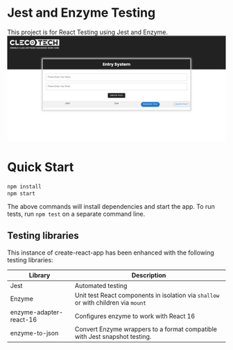# Jest and Enzyme Testing

This project is for React Testing using Jest and Enzyme.
![Image!](./Image/Screen.png)

# Quick Start

```
npm install
npm start
```

The above commands will install dependencies and start the app. To run tests, run `npm test` on a separate command line.

## Testing libraries

This instance of create-react-app has been enhanced with the following testing libraries:

| Library                 | Description                                                                        |
| ----------------------- | ---------------------------------------------------------------------------------- |
| Jest                    | Automated testing                                                                  |
| Enzyme                  | Unit test React components in isolation via `shallow` or with children via `mount` |
| enzyme-adapter-react-16 | Configures enzyme to work with React 16                                            |
| enzyme-to-json          | Convert Enzyme wrappers to a format compatible with Jest snapshot testing.         |
